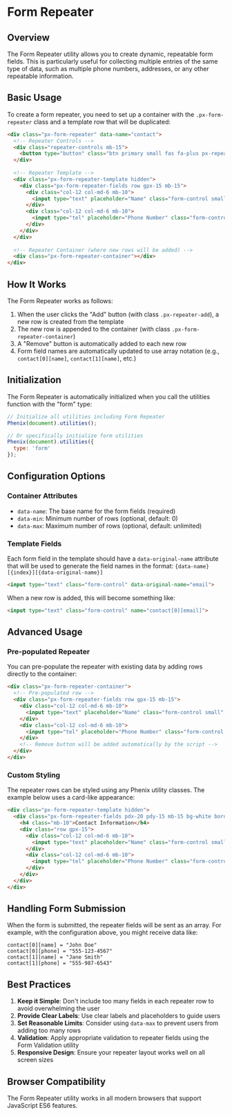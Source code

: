 # Form Repeater

## Overview

The Form Repeater utility allows you to create dynamic, repeatable form fields. This is particularly useful for collecting multiple entries of the same type of data, such as multiple phone numbers, addresses, or any other repeatable information.

## Basic Usage

To create a form repeater, you need to set up a container with the `.px-form-repeater` class and a template row that will be duplicated:

```html
<div class="px-form-repeater" data-name="contact">
  <!-- Repeater Controls -->
  <div class="repeater-controls mb-15">
    <button type="button" class="btn primary small fas fa-plus px-repeater-add">Add Contact</button>
  </div>
  
  <!-- Repeater Template -->
  <div class="px-form-repeater-template hidden">
    <div class="px-form-repeater-fields row gpx-15 mb-15">
      <div class="col-12 col-md-6 mb-10">
        <input type="text" placeholder="Name" class="form-control small" data-original-name="name">
      </div>
      <div class="col-12 col-md-6 mb-10">
        <input type="tel" placeholder="Phone Number" class="form-control small" data-original-name="phone">
      </div>
    </div>
  </div>
  
  <!-- Repeater Container (where new rows will be added) -->
  <div class="px-form-repeater-container"></div>
</div>
```

## How It Works

The Form Repeater works as follows:

1. When the user clicks the "Add" button (with class `.px-repeater-add`), a new row is created from the template
2. The new row is appended to the container (with class `.px-form-repeater-container`)
3. A "Remove" button is automatically added to each new row
4. Form field names are automatically updated to use array notation (e.g., `contact[0][name]`, `contact[1][name]`, etc.)

## Initialization

The Form Repeater is automatically initialized when you call the utilities function with the "form" type:

```javascript
// Initialize all utilities including Form Repeater
Phenix(document).utilities();

// Or specifically initialize form utilities
Phenix(document).utilities({
  type: 'form'
});
```

## Configuration Options

### Container Attributes

- `data-name`: The base name for the form fields (required)
- `data-min`: Minimum number of rows (optional, default: 0)
- `data-max`: Maximum number of rows (optional, default: unlimited)

### Template Fields

Each form field in the template should have a `data-original-name` attribute that will be used to generate the field names in the format: `{data-name}[{index}][{data-original-name}]`

```html
<input type="text" class="form-control" data-original-name="email">
```

When a new row is added, this will become something like:

```html
<input type="text" class="form-control" name="contact[0][email]">
```

## Advanced Usage

### Pre-populated Repeater

You can pre-populate the repeater with existing data by adding rows directly to the container:

```html
<div class="px-form-repeater-container">
  <!-- Pre-populated row -->
  <div class="px-form-repeater-fields row gpx-15 mb-15">
    <div class="col-12 col-md-6 mb-10">
      <input type="text" placeholder="Name" class="form-control small" name="contact[0][name]" value="John Doe">
    </div>
    <div class="col-12 col-md-6 mb-10">
      <input type="tel" placeholder="Phone Number" class="form-control small" name="contact[0][phone]" value="555-123-4567">
    </div>
    <!-- Remove button will be added automatically by the script -->
  </div>
</div>
```

### Custom Styling

The repeater rows can be styled using any Phenix utility classes. The example below uses a card-like appearance:

```html
<div class="px-form-repeater-template hidden">
  <div class="px-form-repeater-fields pdx-20 pdy-15 mb-15 bg-white border-1 border-solid border-alpha-10 radius-md">
    <h4 class="mb-10">Contact Information</h4>
    <div class="row gpx-15">
      <div class="col-12 col-md-6 mb-10">
        <input type="text" placeholder="Name" class="form-control small" data-original-name="name">
      </div>
      <div class="col-12 col-md-6 mb-10">
        <input type="tel" placeholder="Phone Number" class="form-control small" data-original-name="phone">
      </div>
    </div>
  </div>
</div>
```

## Handling Form Submission

When the form is submitted, the repeater fields will be sent as an array. For example, with the configuration above, you might receive data like:

```
contact[0][name] = "John Doe"
contact[0][phone] = "555-123-4567"
contact[1][name] = "Jane Smith"
contact[1][phone] = "555-987-6543"
```

## Best Practices

1. **Keep it Simple**: Don't include too many fields in each repeater row to avoid overwhelming the user
2. **Provide Clear Labels**: Use clear labels and placeholders to guide users
3. **Set Reasonable Limits**: Consider using `data-max` to prevent users from adding too many rows
4. **Validation**: Apply appropriate validation to repeater fields using the Form Validation utility
5. **Responsive Design**: Ensure your repeater layout works well on all screen sizes

## Browser Compatibility

The Form Repeater utility works in all modern browsers that support JavaScript ES6 features.

